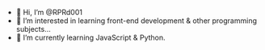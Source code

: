 - 👋 Hi, I’m @RPRd001
- 👀 I’m interested in learning front-end development & other programming subjects...
- 🌱 I’m currently learning JavaScript & Python.
